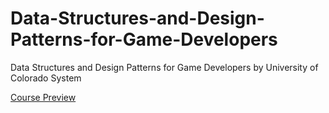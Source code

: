 # Data-Structures-and-Design-Patterns-for-Game-Developers
Data Structures and Design Patterns for Game Developers by University of Colorado System

[Course Preview](https://www.coursera.org/learn/data-structures-design-patterns/home/welcome)
